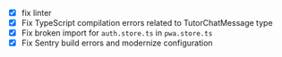 - [x] fix linter
- [x] Fix TypeScript compilation errors related to TutorChatMessage type
- [x] Fix broken import for `auth.store.ts` in `pwa.store.ts`
- [x] Fix Sentry build errors and modernize configuration